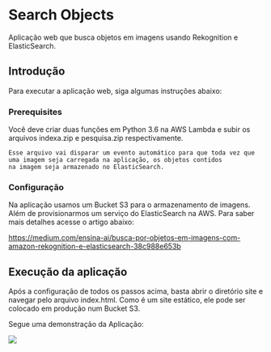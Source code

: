 # Search Objects
Aplicação web que busca objetos em imagens usando Rekognition e ElasticSearch.

## Introdução

Para executar a aplicação web, siga algumas instruções abaixo:

### Prerequisites

Você deve criar duas funções em Python 3.6 na AWS Lambda e subir os arquivos indexa.zip e pesquisa.zip respectivamente.

```
Esse arquivo vai disparar um evento automático para que toda vez que uma imagem seja carregada na aplicação, os objetos contidos 
na imagem seja armazenado no ElasticSearch.
```

### Configuração

Na aplicação usamos um Bucket S3 para o armazenamento de imagens. Além de provisionarmos um serviço do ElasticSearch na AWS. Para saber mais detalhes acesse o artigo abaixo:

https://medium.com/ensina-ai/busca-por-objetos-em-imagens-com-amazon-rekognition-e-elasticsearch-38c988e653b


## Execução da aplicação
Após a configuração de todos os passos acima, basta abrir o diretório site e navegar pelo arquivo index.html. Como é um site estático, ele pode ser colocado em produção num Bucket S3.

Segue uma demonstração da Aplicação:

![](SearchObjects.gif)
